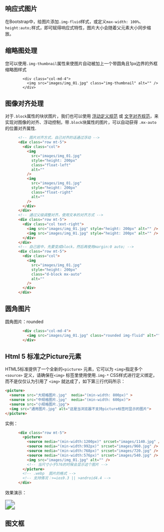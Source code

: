 ## 响应式图片

在Bootstrap中，给图片添加`.img-fluid`样式，或定义`max-width: 100%`、`height:auto;`样式，即可赋得响应式特性，图片大小会随着父元素大小同步缩放。



## 缩略图处理

您可以使用`.img-thumbnail`属性来使图片自动被加上一个带圆角且1px边界的外框缩略图样式

```
        <div class="col-md-4">
          <img src="images/img_01.jpg" class="img-thumbnail" alt="" />
        </div>
```



## 图像对齐处理

对于`.block`属性的块状图片，我们也可以使用 [浮动定义规范](https://getbootstrap.net/docs/4.0/utilities/float) 或 [文字对齐规范](https://getbootstrap.net/docs/4.0/utilities/text/#text-alignment)，来实现对图像的对齐、浮动控制，带`.block`块属性的图片，可以自动获得 `.mx-auto` 的位置对齐属性.

```html
      <!-- 图片对齐方式，自己对齐的话通过浮动 -->
      <div class="row mt-5">
        <div class="col">
          <img
            src="images/img_01.jpg"
            style="height: 200px"
            class="float-left"
            alt=""
          />
          <img
            src="images/img_01.jpg"
            style="height: 200px"
            class="float-right"
            alt=""
          />
        </div>
      </div>
      <!-- 通过父级调整对齐，使用文本的对齐方式 -->
      <div class="row mt-5">
        <div class="col text-right">
          <img src="images/img_01.jpg" style="height: 200px" alt="" />
          <img src="images/img_01.jpg" style="height: 200px" alt="" />
        </div>
      </div>
      <!-- 自己居中，先要变成block，然后再使用margin:0 auto; -->
      <div class="row mt-5">
        <div class="col">
          <img
            src="images/img_01.jpg"
            style="height: 200px"
            class="d-block mx-auto"
            alt=""
          />
        </div>
      </div>
```





## 圆角图片

圆角图片：rounded

```html
        <div class="col-md-4">
          <img src="images/img_01.jpg" class="rounded img-fluid" alt="" />
        </div>
```

## Html 5 标准之Picture元素

HTML5标准提供了一个全新的`<picture>` 元素，它可以为 `<img>`指定多个`<source>` 定义，请确保在`<img>` 标签里使用使用`.img-*` CSS样式进行定义绑定，而不是仅仅认为引用了 `<img>` 就达成了，如下第三行代码所示：

```html
<picture>
  <source src="大规格图片.jpg"  media="(min-width: 800px)" >
  <source src="中规格图片.jpg"  media="(min-width: 600px)">
  <source src="小规格图片.jpg">
  <img src="通用图片.jpg" alt="这是当浏览器不支持picture标签时显示的图片">
</picture>
```

实例：

```html
      <div class="row mt-5">
        <picture>
          <source media="(min-width:1200px)" srcset="images/1140.jpg" />
          <source media="(min-width:992px)" srcset="images/960.jpg" />
          <source media="(min-width:768px)" srcset="images/720.jpg" />
          <source media="(min-width:576px)" srcset="images/540.jpg" />
          <img src="images/img_01.jpg" alt="" />
          <!-- 当尺寸小于576的时候会显示这个图片 -->
        </picture>
        <!-- .webp	图片的格式 -->
        <!-- 支持情况：>=ios9.3 || >android4.4 -->
      </div>
```

效果演示：

<img src="https://mlbzdx.oss-cn-chengdu.aliyuncs.com/EasyGIF-1697799360839.gif" style="zoom: 200%;" />

## 图文框

